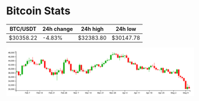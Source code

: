 # Bitcoin Stats

BTC/USDT|24h change|24h high|24h low|
|---|---|---|---|
|$30358.22|-4.83%|$32383.80|$30147.78|

<img src="./chart.svg">
